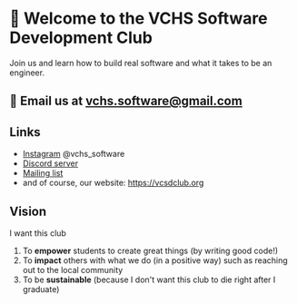 # 👋 Welcome to the VCHS Software Development Club

Join us and learn how to build real software and what it takes to be an engineer.

## 📧 Email us at [vchs.software@gmail.com](mailto:vchs.software@gmail.com)

## Links

- [Instagram](https://www.instagram.com/vchs_software) @vchs_software
- [Discord server](https://discord.gg/hayb3xUZRD)
- [Mailing list](https://forms.gle/VWdvRrLedm2eqK9t8)
- and of course, our website: https://vcsdclub.org

## Vision

I want this club

1. To **empower** students to create great things (by writing good code!)
2. To **impact** others with what we do (in a positive way) such as reaching out to the local community
3. To be **sustainable** (because I don't want this club to die right after I graduate)

<!--

**Here are some ideas to get you started:**

🙋‍♀️ A short introduction - what is your organization all about?
🌈 Contribution guidelines - how can the community get involved?
👩‍💻 Useful resources - where can the community find your docs? Is there anything else the community should know?
🍿 Fun facts - what does your team eat for breakfast?
🧙 Remember, you can do mighty things with the power of [Markdown](https://docs.github.com/github/writing-on-github/getting-started-with-writing-and-formatting-on-github/basic-writing-and-formatting-syntax)
-->
